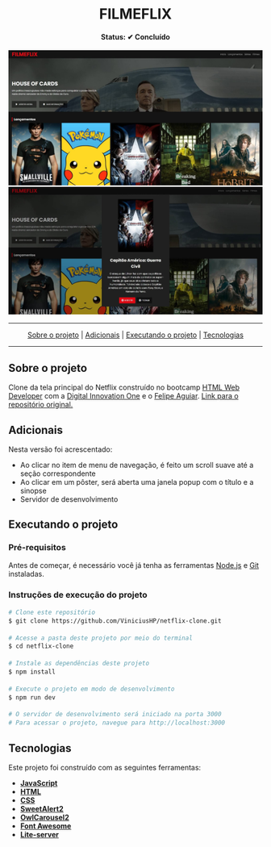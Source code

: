 <h1 align="center">
  FILMEFLIX
</h1>

<h4 align="center">Status: ✔ Concluído</h4>

<div align="center">
  <img src="img/pagina.jpg" alt="Início da página" width="686">
</div>

<div align="center">
  <img src="img/popup.jpg" alt="Popup da página" width="686">
</div>

---

<p align="center">
 <a href="#user-content-sobre-o-projeto">Sobre o projeto</a> |
 <a href="#user-content-adicionais">Adicionais</a> |
 <a href="#user-content-executando-o-projeto">Executando o projeto</a> |
 <a href="#user-content-tecnologias">Tecnologias</a>
</p>

---

## **Sobre o projeto**

Clone da tela principal do Netflix construído no bootcamp [HTML Web Developer](https://digitalinnovation.one/bootcamps/html-web-developer) com a [Digital Innovation One](https://digitalinnovation.one/) e o [Felipe Aguiar](https://www.linkedin.com/in/felipe-aguiar-047/). [Link para o repositório original.](https://github.com/felipeAguiarCode/netflix-clone)

## **Adicionais**
Nesta versão foi acrescentado:

- Ao clicar no item de menu de navegação, é feito um scroll suave até a seção correspondente
- Ao clicar em um pôster, será aberta uma janela popup com o título e a sinopse
- Servidor de desenvolvimento

## **Executando o projeto**

### Pré-requisitos
Antes de começar, é necessário você já tenha as ferramentas [Node.js](https://nodejs.org/en/) e [Git](https://git-scm.com/) instaladas.

### Instruções de execução do projeto
```bash
# Clone este repositório
$ git clone https://github.com/ViniciusHP/netflix-clone.git

# Acesse a pasta deste projeto por meio do terminal
$ cd netflix-clone

# Instale as dependências deste projeto
$ npm install

# Execute o projeto em modo de desenvolvimento
$ npm run dev

# O servidor de desenvolvimento será iniciado na porta 3000
# Para acessar o projeto, navegue para http://localhost:3000
```

## **Tecnologias**

Este projeto foi construído com as seguintes ferramentas:

- **[JavaScript](https://developer.mozilla.org/pt-BR/docs/Web/JavaScript)**
- **[HTML](https://developer.mozilla.org/pt-BR/docs/Web/HTML)**
- **[CSS](https://developer.mozilla.org/pt-BR/docs/Web/CSS)**
- **[SweetAlert2](https://sweetalert2.github.io/)**
- **[OwlCarousel2](https://owlcarousel2.github.io/OwlCarousel2/)**
- **[Font Awesome](https://fontawesome.com/)**
- **[Lite-server](https://github.com/johnpapa/lite-server)**
